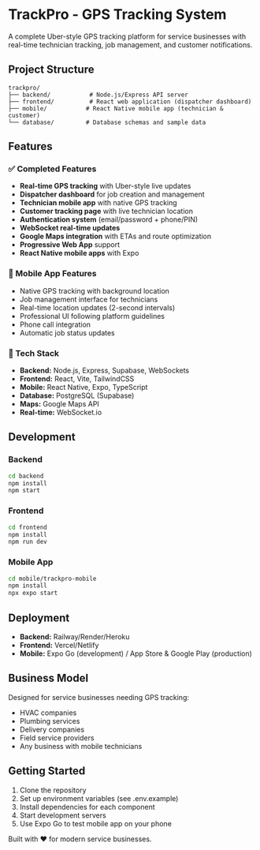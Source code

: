 # TrackPro - GPS Tracking System

A complete Uber-style GPS tracking platform for service businesses with real-time technician tracking, job management, and customer notifications.

## Project Structure

```
trackpro/
├── backend/           # Node.js/Express API server
├── frontend/          # React web application (dispatcher dashboard)
├── mobile/           # React Native mobile app (technician & customer)
└── database/         # Database schemas and sample data
```

## Features

### ✅ Completed Features
- **Real-time GPS tracking** with Uber-style live updates
- **Dispatcher dashboard** for job creation and management
- **Technician mobile app** with native GPS tracking
- **Customer tracking page** with live technician location
- **Authentication system** (email/password + phone/PIN)
- **WebSocket real-time updates**
- **Google Maps integration** with ETAs and route optimization
- **Progressive Web App** support
- **React Native mobile apps** with Expo

### 🎯 Mobile App Features
- Native GPS tracking with background location
- Job management interface for technicians
- Real-time location updates (2-second intervals)
- Professional UI following platform guidelines
- Phone call integration
- Automatic job status updates

### 🚀 Tech Stack
- **Backend:** Node.js, Express, Supabase, WebSockets
- **Frontend:** React, Vite, TailwindCSS
- **Mobile:** React Native, Expo, TypeScript
- **Database:** PostgreSQL (Supabase)
- **Maps:** Google Maps API
- **Real-time:** WebSocket.io

## Development

### Backend
```bash
cd backend
npm install
npm start
```

### Frontend
```bash
cd frontend
npm install
npm run dev
```

### Mobile App
```bash
cd mobile/trackpro-mobile
npm install
npx expo start
```

## Deployment

- **Backend:** Railway/Render/Heroku
- **Frontend:** Vercel/Netlify
- **Mobile:** Expo Go (development) / App Store & Google Play (production)

## Business Model

Designed for service businesses needing GPS tracking:
- HVAC companies
- Plumbing services
- Delivery companies
- Field service providers
- Any business with mobile technicians

## Getting Started

1. Clone the repository
2. Set up environment variables (see .env.example)
3. Install dependencies for each component
4. Start development servers
5. Use Expo Go to test mobile app on your phone

Built with ❤️ for modern service businesses.